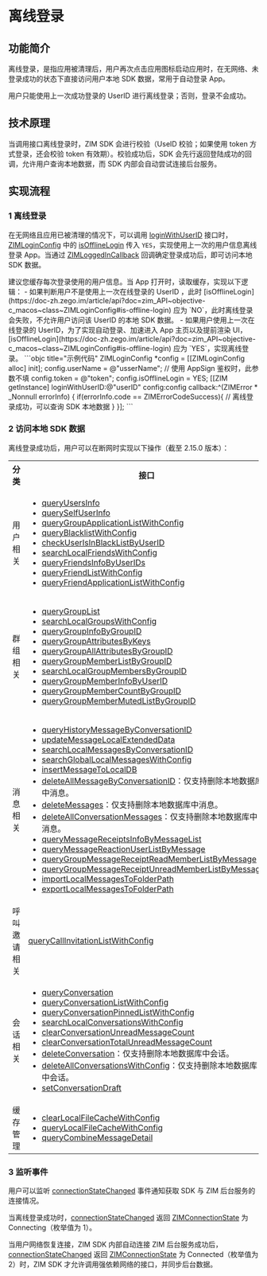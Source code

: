 # 离线登录

## 功能简介

离线登录，是指应用被清理后，用户再次点击应用图标启动应用时，在无网络、未登录成功的状态下直接访问用户本地 SDK 数据，常用于自动登录 App。

<Note title="说明">

用户只能使用上一次成功登录的 UserID 进行离线登录；否则，登录不会成功。
</Note>

## 技术原理

当调用接口离线登录时，ZIM SDK 会进行校验（UseID 校验；如果使用 token 方式登录，还会校验 token 有效期）。校验成功后，SDK 会先行返回登陆成功的回调，允许用户查询本地数据，而 SDK 内部会自动尝试连接后台服务。



## 实现流程

### 1 离线登录

在无网络且应用已被清理的情况下，可以调用 [loginWithUserID](https://doc-zh.zego.im/article/api?doc=zim_API~objective-c_macos~protocol~ZIM#login-with-user-id-config-callback-2) 接口时，[ZIMLoginConfig](https://doc-zh.zego.im/article/api?doc=zim_API~objective-c_macos~class~ZIMLoginConfig) 中的 [isOfflineLogin](https://doc-zh.zego.im/article/api?doc=zim_API~objective-c_macos~class~ZIMLoginConfig#is-offline-login) 传入 `YES`，实现使用上一次的用户信息离线登录 App。当通过 [ZIMLoggedInCallback](https://doc-zh.zego.im/article/api?doc=zim_API~objective-c_macos~class~ZIMDefines#zim-logged-in-callback) 回调确定登录成功后，即可访问本地 SDK 数据。 

<Note title="说明">
建议您缓存每次登录使用的用户信息。当 App 打开时，读取缓存，实现以下逻辑：
- 如果判断用户不是使用上一次在线登录的 UserID ，此时 [isOfflineLogin](https://doc-zh.zego.im/article/api?doc=zim_API~objective-c_macos~class~ZIMLoginConfig#is-offline-login) 应为 `NO`，此时离线登录会失败，不允许用户访问该 UserID 的本地 SDK 数据。
- 如果用户使用上一次在线登录的 UserID，为了实现自动登录、加速进入 App 主页以及提前渲染 UI，[isOfflineLogin](https://doc-zh.zego.im/article/api?doc=zim_API~objective-c_macos~class~ZIMLoginConfig#is-offline-login) 应为 `YES`，实现离线登录。
</Note>



<CodeGroup>
```objc title="示例代码"
ZIMLoginConfig *config = [[ZIMLoginConfig alloc] init];
config.userName = @"usserName";
// 使用 AppSign 鉴权时，此参数不填
config.token = @"token";
config.isOfflineLogin = YES;
[[ZIM getInstance] loginWithUserID:@"userID" config:config callback:^(ZIMError * _Nonnull errorInfo) {
    if(errorInfo.code == ZIMErrorCodeSuccess){
        // 离线登录成功，可以查询 SDK 本地数据
    }
}];
```
</CodeGroup>



### 2 访问本地 SDK 数据

离线登录成功后，用户可以在断网时实现以下操作（截至 2.15.0 版本）：

<table>
<tbody><tr>
<th>分类</th>
<th>接口</th>
</tr>
<tr>
<td>用户相关</td>
<td><ul>
<li><a href="https://doc-zh.zego.im/article/api?doc=zim_API~objective-c_macos~protocol~ZIM#query-users-info-user-i-ds-config-callback" target="_blank" referer="noopener">queryUsersInfo</a></li>
<li><a href="https://doc-zh.zego.im/article/api?doc=zim_API~objective-c_macos~protocol~ZIM#query-self-user-info-callback" target="_blank" referer="noopener">querySelfUserInfo</a></li>
<li><a href="https://doc-zh.zego.im/article/api?doc=zim_API~objective-c_macos~protocol~ZIM#query-group-application-list-with-config-callback" target="_blank" referer="noopener">queryGroupApplicationListWithConfig</a></li>
<li><a href="https://doc-zh.zego.im/article/api?doc=zim_API~objective-c_macos~protocol~ZIM#query-blacklist-with-config-config-callback">queryBlacklistWithConfig</a></li>
<li><a href="https://doc-zh.zego.im/article/api?doc=zim_API~objective-c_macos~protocol~ZIM#check-user-is-in-black-list-by-user-id-user-id-callback">checkUserIsInBlackListByUserID</a></li>
<li><a href="https://doc-zh.zego.im/article/api?doc=zim_API~objective-c_macos~protocol~ZIM#search-local-friends-with-config-config-callback">searchLocalFriendsWithConfig</a></li>
<li><a href="https://doc-zh.zego.im/article/api?doc=zim_API~objective-c_macos~protocol~ZIM#query-friends-info-by-user-i-ds-user-i-ds-callback">queryFriendsInfoByUserIDs</a></li>
<li><a href="https://doc-zh.zego.im/article/api?doc=zim_API~objective-c_macos~protocol~ZIM#query-friend-list-with-config-config-callback">queryFriendListWithConfig</a></li>
<li><a href="https://doc-zh.zego.im/article/api?doc=zim_API~objective-c_macos~protocol~ZIM#query-friend-application-list-with-config-config-callback">queryFriendApplicationListWithConfig</a></li>
</ul></td>
</tr>
<tr>
<td>群组相关</td>
<td><ul>
<li><a href="https://doc-zh.zego.im/article/api?doc=zim_API~objective-c_macos~protocol~ZIM#query-group-list" target="_blank" referer="noopener">queryGroupList</a></li>
<li><a href="https://doc-zh.zego.im/article/api?doc=zim_API~objective-c_macos~protocol~ZIM#search-local-group-members-by-group-id-group-id-config-callback" target="_blank" referer="noopener">searchLocalGroupsWithConfig</a></li>
<li><a href="https://doc-zh.zego.im/article/api?doc=zim_API~objective-c_macos~protocol~ZIM#query-group-info-by-group-id-callback" target="_blank" referer="noopener">queryGroupInfoByGroupID</a></li>
<li><a href="https://doc-zh.zego.im/article/api?doc=zim_API~objective-c_macos~protocol~ZIM#query-group-attributes-by-keys-group-id-callback" target="_blank" referer="noopener">queryGroupAttributesByKeys</a></li>
<li><a href="https://doc-zh.zego.im/article/api?doc=zim_API~objective-c_macos~protocol~ZIM#query-group-all-attributes-by-group-id-callback" target="_blank" referer="noopener">queryGroupAllAttributesByGroupID</a></li>
<li><a href="https://doc-zh.zego.im/article/api?doc=zim_API~objective-c_macos~protocol~ZIM#query-group-member-list-by-group-id-config-callback" target="_blank" referer="noopener">queryGroupMemberListByGroupID</a></li>
<li><a href="https://doc-zh.zego.im/article/api?doc=zim_API~objective-c_macos~protocol~ZIM#search-local-group-members-by-group-id-group-id-config-callback" target="_blank" referer="noopener">searchLocalGroupMembersByGroupID</a></li>
<li><a href="https://doc-zh.zego.im/article/api?doc=zim_API~objective-c_macos~protocol~ZIM#query-group-member-info-by-user-id-group-id-callback" target="_blank" referer="noopener">queryGroupMemberInfoByUserID</a></li>
<li><a href="https://doc-zh.zego.im/article/api?doc=zim_API~objective-c_macos~protocol~ZIM#query-group-member-count-by-group-id-group-id-callback" target="_blank" referer="noopener">queryGroupMemberCountByGroupID</a></li>
<li><a href="https://doc-zh.zego.im/article/api?doc=zim_API~objective-c_macos~protocol~ZIM#query-group-member-muted-list-by-group-id-config-callback" target="_blank" referer="noopener">queryGroupMemberMutedListByGroupID</a></li>
</ul></td>
</tr>
<tr>
<td>消息相关</td>
<td><ul>
<li><a href="https://doc-zh.zego.im/article/api?doc=zim_API~objective-c_macos~protocol~ZIM#query-history-message-by-conversation-id-conversation-type-config-callback" target="_blank" referer="noopener">queryHistoryMessageByConversationID</a></li>
<li><a href="https://doc-zh.zego.im/article/api?doc=zim_API~objective-c_macos~protocol~ZIM#update-message-local-extended-data-local-extended-data-message-callback" target="_blank" referer="noopener">updateMessageLocalExtendedData</a></li>
<li><a href="https://doc-zh.zego.im/article/api?doc=zim_API~objective-c_macos~protocol~ZIM#search-local-messages-by-conversation-id-conversation-id-conversation-type-config-callback" target="_blank" referer="noopener">searchLocalMessagesByConversationID</a></li>
<li><a href="https://doc-zh.zego.im/article/api?doc=zim_API~objective-c_macos~protocol~ZIM#search-global-local-messages-with-config-config-callback" target="_blank" referer="noopener">searchGlobalLocalMessagesWithConfig</a></li>
<li><a href="https://doc-zh.zego.im/article/api?doc=zim_API~objective-c_macos~protocol~ZIM#insert-message-to-local-db-message-conversation-id-conversation-type-sender-user-id-callback" target="_blank" referer="noopener">insertMessageToLocalDB</a></li>
<li><a href="https://doc-zh.zego.im/article/api?doc=zim_API~objective-c_macos~protocol~ZIM#delete-all-message-by-conversation-id-conversation-id-conversation-type-config-callback" target="_blank" referer="noopener">deleteAllMessageByConversationID</a>：仅支持删除本地数据库中消息。</li>
<li><a href="https://doc-zh.zego.im/article/api?doc=zim_API~objective-c_macos~protocol~ZIM#delete-messages-message-list-conversation-id-conversation-type-config-callback" target="_blank" referer="noopener">deleteMessages</a>：仅支持删除本地数据库中消息。</li><li><a href="https://doc-zh.zego.im/article/api?doc=zim_API~objective-c_macos~protocol~ZIM#delete-all-conversation-messages-with-config-config-callback" target="_blank" referer="noopener">deleteAllConversationMessages</a>：仅支持删除本地数据库中消息。</li>
<li><a href="https://doc-zh.zego.im/article/api?doc=zim_API~objective-c_macos~protocol~ZIM#query-message-receipts-info-by-message-list-message-list-conversation-id-conversation-type-callback" target="_blank" referer="noopener">queryMessageReceiptsInfoByMessageList</a></li>
<li><a href="https://doc-zh.zego.im/article/api?doc=zim_API~objective-c_macos~protocol~ZIM#query-message-reaction-user-list-by-message-message-config-callback" target="_blank" referer="noopener">queryMessageReactionUserListByMessage</a></li>
<li><a href="https://doc-zh.zego.im/article/api?doc=zim_API~objective-c_macos~protocol~ZIM#query-group-message-receipt-read-member-list-by-message-message-group-id-config-callback" target="_blank" referer="noopener">queryGroupMessageReceiptReadMemberListByMessage</a></li><li><a href="https://doc-zh.zego.im/article/api?doc=zim_API~objective-c_macos~protocol~ZIM#query-group-message-receipt-unread-member-list-by-message-message-group-id-config-callback" target="_blank" referer="noopener">queryGroupMessageReceiptUnreadMemberListByMessage</a></li>
<li><a href="https://doc-zh.zego.im/article/api?doc=zim_API~objective-c_macos~protocol~ZIM#import-local-messages-to-folder-path-folder-path-config-progress-callback" target="_blank" referer="noopener">importLocalMessagesToFolderPath</a></li>
<li><a href="https://doc-zh.zego.im/article/api?doc=zim_API~objective-c_macos~protocol~ZIM#export-local-messages-to-folder-path-folder-path-config-progress-callback" target="_blank" referer="noopener">exportLocalMessagesToFolderPath</a></li>
</ul></td>
</tr>
<tr>
<td>呼叫邀请相关</td>
<td><a href="https://doc-zh.zego.im/article/api?doc=zim_API~objective-c_macos~protocol~ZIM#query-call-invitation-list-with-config-callback" target="_blank" referer="noopener">queryCallInvitationListWithConfig</a></td>
</tr>
<tr>
<td>会话相关</td>
<td><ul>
<li><a href="https://doc-zh.zego.im/article/api?doc=zim_API~objective-c_macos~protocol~ZIM#query-conversation-conversation-id-conversation-type-callback" target="_blank" referer="noopener">queryConversation</a></li>
<li><a href="https://doc-zh.zego.im/article/api?doc=zim_API~objective-c_macos~protocol~ZIM#query-conversation-list-with-config-callback" target="_blank" referer="noopener">queryConversationListWithConfig</a></li>
<li><a href="https://doc-zh.zego.im/article/api?doc=zim_API~objective-c_macos~protocol~ZIM#query-conversation-list-with-config-callback" target="_blank" referer="noopener">queryConversationPinnedListWithConfig</a></li>
<li><a href="https://doc-zh.zego.im/article/api?doc=zim_API~objective-c_macos~protocol~ZIM#search-local-conversations-with-config-config-callback" target="_blank" referer="noopener">searchLocalConversationsWithConfig</a></li>
<li><a href="https://doc-zh.zego.im/article/api?doc=zim_API~objective-c_macos~protocol~ZIM#clear-conversation-unread-message-count-conversation-type-config-callback" target="_blank" referer="noopener">clearConversationUnreadMessageCount</a></li>
<li><a href="https://doc-zh.zego.im/article/api?doc=zim_API~objective-c_macos~protocol~ZIM#clear-conversation-total-unread-message-count-callback" target="_blank" referer="noopener">clearConversationTotalUnreadMessageCount</a></li>
<li><a href="https://doc-zh.zego.im/article/api?doc=zim_API~objective-c_macos~protocol~ZIM#delete-conversation-conversation-type-config-callback" target="_blank" referer="noopener">deleteConversation</a>：仅支持删除本地数据库中会话。</li>
<li><a href="https://doc-zh.zego.im/article/api?doc=zim_API~objective-c_macos~protocol~ZIM#delete-all-conversations-with-config-config-callback" target="_blank" referer="noopener">deleteAllConversationsWithConfig</a>：仅支持删除本地数据库中会话。</li>
<li><a href="https://doc-zh.zego.im/article/api?doc=zim_API~objective-c_macos~protocol~ZIM#set-conversation-draft-draft-conversation-id-conversation-type-callback" target="_blank" referer="noopener">setConversationDraft</a></li>
</ul></td>
</tr>
<tr>
<td>缓存管理</td>
<td><ul>
<li><a href="https://doc-zh.zego.im/article/api?doc=zim_API~objective-c_macos~protocol~ZIM#clear-local-file-cache-with-config-config-callback" target="_blank" referer="noopener">clearLocalFileCacheWithConfig</a></li>
<li><a href="https://doc-zh.zego.im/article/api?doc=zim_API~objective-c_macos~protocol~ZIM#query-local-file-cache-with-config-config-callback" target="_blank" referer="noopener">queryLocalFileCacheWithConfig</a></li><li><a href="https://doc-zh.zego.im/article/api?doc=zim_API~java_android~class~ZIM#query-combine-message-detail">queryCombineMessageDetail</a></li>
</ul></td>
</tr>
</tbody>
</table>

### 3 监听事件

用户可以监听 [connectionStateChanged](https://doc-zh.zego.im/article/api?doc=zim_API~objective-c_macos~protocol~ZIMEventHandler#zim-connection-state-changed-event-extended-data) 事件通知获取 SDK 与 ZIM 后台服务的连接情况。

当离线登录成功时，[connectionStateChanged](https://doc-zh.zego.im/article/api?doc=zim_API~objective-c_macos~protocol~ZIMEventHandler#zim-connection-state-changed-event-extended-data) 返回 [ZIMConnectionState](https://doc-zh.zego.im/article/api?doc=zim_API~objectivec_ios~enum~ZIMConnectionState) 为 Connecting（枚举值为 1）。

当用户网络恢复连接，ZIM SDK 内部自动连接 ZIM 后台服务成功后，[connectionStateChanged](https://doc-zh.zego.im/article/api?doc=zim_API~objective-c_macos~protocol~ZIMEventHandler#zim-connection-state-changed-event-extended-data) 返回 [ZIMConnectionState](https://doc-zh.zego.im/article/api?doc=zim_API~objectivec_ios~enum~ZIMConnectionState) 为 Connected（枚举值为 2）时，ZIM SDK 才允许调用强依赖网络的接口，并同步后台数据。